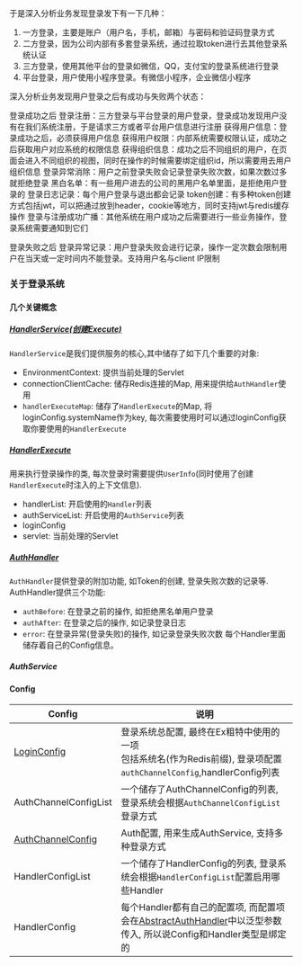 于是深入分析业务发现登录发下有一下几种：

1. 一方登录，主要是账户（用户名，手机，邮箱）与密码和验证码登录方式
2. 二方登录，因为公司内部有多套登录系统，通过拉取token进行去其他登录系统认证
3. 三方登录，使用其他平台的登录如微信，QQ，支付宝的登录系统进行登录
4. 平台登录，用户使用小程序登录。有微信小程序，企业微信小程序

深入分析业务发现用户登录之后有成功与失败两个状态：

登录成功之后
登录注册：三方登录与平台登录的用户登录，登录成功发现用户没有在我们系统注册，于是请求三方或者平台用户信息进行注册
获得用户信息：登录成功之后，必须获得用户信息
获得用户权限：内部系统需要权限认证，成功之后获取用户对应系统的权限信息
获得组织信息：成功之后不同组织的用户，在页面会进入不同组织的视图，同时在操作的时候需要绑定组织id，所以需要用去用户组织信息
登录异常消除：用户之前登录失败会记录登录失败次数，如果次数过多就拒绝登录
黑白名单：有一些用户进去的公司的黑用户名单里面，是拒绝用户登录的
登录日志记录：每个用户登录与退出都会记录
token创建：有多种token创建方式包括jwt，可以把通过放到header，cookie等地方，同时支持jwt与redis缓存操作
登录与注册成功广播：其他系统在用户成功之后需要进行一些业务操作，登录系统需要通知到它们

登录失败之后
登录异常记录：用户登录失败会进行记录，操作一定次数会限制用户在当天或一定时间内不能登录。支持用户名与client IP限制

### 关于登录系统
#### 几个关键概念
##### [HandlerService(创建Execute)](./src/main/java/com/lamp/lantern/plugins/core/login/HandlerService.java)
`HandlerService`是我们提供服务的核心,其中储存了如下几个重要的对象:
- EnvironmentContext: 提供当前处理的Servlet
- connectionClientCache: 储存Redis连接的Map, 用来提供给`AuthHandler`使用
- `handlerExecuteMap`: 储存了`HandlerExecute`的Map, 将loginConfig.systemName作为key, 每次需要使用时可以通过loginConfig获取你要使用的`HandlerExecute`
##### [HandlerExecute](./src/main/java/com/lamp/lantern/plugins/core/login/HandlerExecute.java)
用来执行登录操作的类, 每次登录时需要提供`UserInfo`(同时使用了创建`HandlerExecute`时注入的上下文信息).
- handlerList: 开启使用的`Handler`列表
- authServiceList: 开启使用的`AuthService`列表
- loginConfig
- servlet: 当前处理的Servlet
##### [AuthHandler](./src/main/java/com/lamp/lantern/plugins/core/login/AbstractAuthHandler.java)
`AuthHandler`提供登录的附加功能, 如Token的创建, 登录失败次数的记录等.
AuthHandler提供三个功能:
- `authBefore`: 在登录之前的操作, 如拒绝黑名单用户登录
- `authAfter`: 在登录之后的操作, 如记录登录日志
- `error`: 在登录异常(登录失败)的操作, 如记录登录失败次数
每个Handler里面储存着自己的Config信息。
##### AuthService

#### Config

| Config                                                                                                               | 说明                                                                                                                                                            |
|----------------------------------------------------------------------------------------------------------------------|---------------------------------------------------------------------------------------------------------------------------------------------------------------|
| [LoginConfig](./src/main/java/com/lamp/lantern/plugins/core/login/config/LoginConfig.java)                           | 登录系统总配置, 最终在Ex粗特中使用的一项<br/>包括系统名(作为Redis前缀), 登录项配置`authChannelConfig`,handlerConfig列表                                                                         |
| AuthChannelConfigList                                                                                                | 一个储存了AuthChannelConfig的列表, 登录系统会根据`AuthChannelConfigList`登录方式                                                                                                 |
| [AuthChannelConfig](../lantern-plugins-api/src/main/java/com/lamp/lantern/plugins/api/config/AuthChannelConfig.java) | Auth配置, 用来生成AuthService, 支持多种登录方式                                                                                                                             |
| HandlerConfigList                                                                                                    | 一个储存了HandlerConfig的列表, 登录系统会根据`HandlerConfigList`配置启用哪些Handler                                                                                                |
| HandlerConfig                                                                                                        | 每个Handler都有自己的配置项, 而配置项会在[AbstractAuthHandler](././src/main/java/com/lamp/lantern/plugins/core/login/AbstractAuthHandler.java)中以泛型参数传入, 所以说Config和Handler类型是绑定的 |



